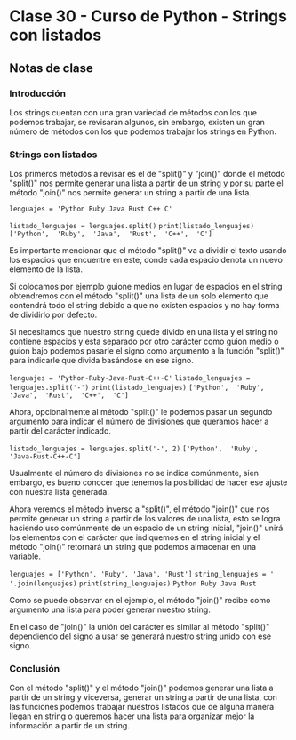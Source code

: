# Clase 30 - Curso de Python - Strings con listados

## Notas de clase


### Introducción
Los strings cuentan con una gran variedad de métodos con los que podemos trabajar, se revisarán algunos, sin embargo, existen un gran número de métodos con los que podemos trabajar los strings en Python.


### Strings con listados


Los primeros métodos a revisar es el de "split()" y "join()" donde el método "split()" nos permite generar una lista a partir de un string y por su parte el método "join()" nos permite generar un string a partir de una lista.

`lenguajes = 'Python Ruby Java Rust C++ C'`

`listado_lenguajes = lenguajes.split()`
`print(listado_lenguajes)`
`['Python',  'Ruby',  'Java',  'Rust',  'C++',  'C']`

Es importante mencionar que el método "split()" va a dividir el texto usando los espacios que encuentre en este, donde cada espacio denota un nuevo elemento de la lista.

Si colocamos por ejemplo guione medios en lugar de espacios en el string obtendremos con el método "split()" una lista de un solo elemento que contendrá todo el string debido a que no existen espacios y no hay forma de dividirlo por defecto.

Si necesitamos que nuestro string quede divido en una lista y el string no contiene espacios y esta separado por otro carácter como guion medio o guion bajo podemos pasarle el signo como argumento a la función "split()" para indicarle que divida basándose en ese signo.

`lenguajes = 'Python-Ruby-Java-Rust-C++-C'`
`listado_lenguajes = lenguajes.split('-')`
`print(listado_lenguajes)`
`['Python',  'Ruby',  'Java',  'Rust',  'C++',  'C']`

Ahora, opcionalmente al método "split()" le podemos pasar un segundo argumento para indicar el número de divisiones que queramos hacer a partir del carácter indicado.

`listado_lenguajes = lenguajes.split('-', 2)`
`['Python',  'Ruby',  'Java-Rust-C++-C']`

Usualmente el número de divisiones no se indica comúnmente, sien embargo, es bueno conocer que tenemos la posibilidad de  hacer ese ajuste con nuestra lista generada.

Ahora veremos el método inverso a "split()", el método "join()" que nos permite generar un string a partir de los valores de una lista, esto se logra haciendo uso comúnmente de un espacio de un string inicial, "join()" unirá los elementos con el carácter que indiquemos en el string inicial y el método "join()" retornará un string que podemos almacenar en una variable.

`lenguajes = ['Python', 'Ruby', 'Java', 'Rust']`
`string_lenguajes = ' '.join(lenguajes)`
`print(string_lenguajes)`
`Python Ruby Java Rust`

Como se puede observar en el ejemplo, el método "join()" recibe como argumento una lista para poder generar nuestro string.

En el caso de "join()" la unión del carácter es similar al método "split()" dependiendo del signo a usar se generará nuestro string unido con ese signo.


### Conclusión 

Con el método "split()" y el método "join()" podemos generar una lista a partir de un string y viceversa, generar un string a partir de una lista, con las funciones podemos trabajar nuestros listados que de alguna manera llegan en string o queremos hacer una lista para organizar mejor la información a partir de un string.